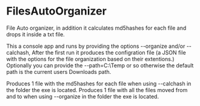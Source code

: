 # FilesAutoOrganizer
File Auto organizer, in addition it calculates md5hashes for each file and drops it inside a txt file.

This a console app and runs by providing the options --organize and/or --calchash, 
After the first run it produces the configration file (a JSON file with the options for the file organization based on their extentions.)
Optionally you can provide the --path=C:\Temp or so otherwise the default path is the current users Downloads path.

Produces 1 file with the md5hashes for each file when using --calchash in the folder the exe is located.
Produces 1 file with all the files moved from and to when using --organize in the folder the exe is located.
